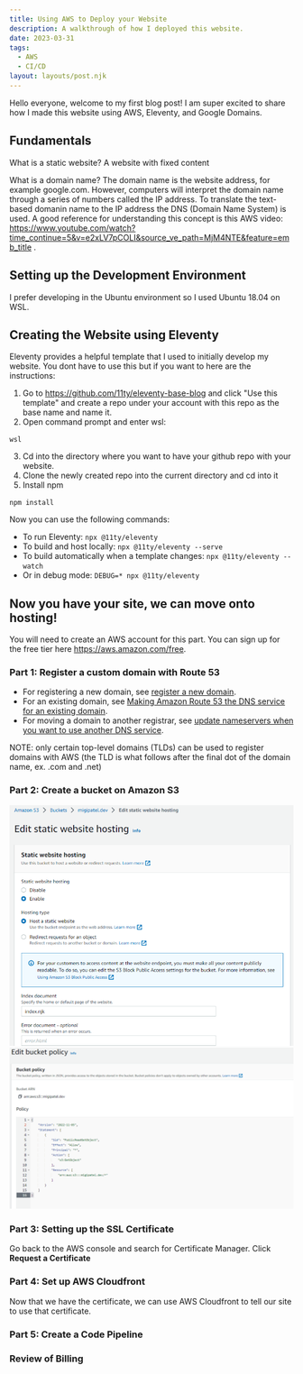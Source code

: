 ```yaml
---
title: Using AWS to Deploy your Website
description: A walkthrough of how I deployed this website.
date: 2023-03-31
tags:
  - AWS
  - CI/CD
layout: layouts/post.njk
---
```

Hello everyone, welcome to my first blog post! I am super excited to share how I made this website using AWS, Eleventy, and Google Domains.

## Fundamentals
What is a static website?
A website with fixed content

What is a domain name?
The domain name is the website address, for example google.com. However, computers will interpret the domain name through a series of numbers called the IP address. To translate the text-based domanin name to the IP address the DNS (Domain Name System) is used. A good reference for understanding this concept is this AWS video: https://www.youtube.com/watch?time_continue=5&v=e2xLV7pCOLI&source_ve_path=MjM4NTE&feature=emb_title . 

## Setting up the Development Environment
I prefer developing in the Ubuntu environment so I used Ubuntu 18.04 on WSL.

## Creating the Website using Eleventy 
Eleventy provides a helpful template that I used to initially develop my website. You dont have to use this but if you want to here are the instructions:
1. Go to https://github.com/11ty/eleventy-base-blog and click "Use this template" and create a repo under your account with this repo as the base name and name it.
2. Open command prompt and enter wsl:
```diff-js
wsl
```
3. Cd into the directory where you want to have your github repo with your website.
4. Clone the newly created repo into the current directory and cd into it 
5. Install npm
```diff-js
npm install
```
Now you can use the following commands:
* To run Eleventy: `npx @11ty/eleventy`
* To build and host locally: `npx @11ty/eleventy --serve`
* To build automatically when a template changes: `npx @11ty/eleventy --watch`
* Or in debug mode: `DEBUG=* npx @11ty/eleventy`

## Now you have your site, we can move onto hosting!
You will need to create an AWS account for this part. You can sign up for the free tier here https://aws.amazon.com/free.

### Part 1: Register a custom domain with Route 53
* For registering a new domain, see [register a new domain](https://docs.aws.amazon.com/Route53/latest/DeveloperGuide/domain-register.html#domain-register-procedure).
* For an existing domain, see [Making Amazon Route 53 the DNS service for an existing domain](https://docs.aws.amazon.com/Route53/latest/DeveloperGuide/MigratingDNS.html).
* For moving a domain to another registrar, see [update nameservers when you want to use another DNS service](https://docs.aws.amazon.com/Route53/latest/DeveloperGuide/domain-register.html#domain-register-other-dns-service-procedure).

NOTE: only certain top-level domains (TLDs) can be used to register domains with AWS (the TLD is what follows after the final dot of the domain name, ex. .com and .net)

### Part 2: Create a bucket on Amazon S3
<img src = "/img/createWebsitePost/editStaticHostingWebsite.png" />

<img src = "/img/createWebsitePost/editBucketPolicy.png" />

### Part 3: Setting up the SSL Certificate
Go back to the AWS console and search for Certificate Manager. Click <strong> Request a Certificate </strong>

### Part 4: Set up AWS Cloudfront 
Now that we have the certificate, we can use AWS Cloudfront to tell our site to use that certificate.

### Part 5: Create a Code Pipeline

### Review of Billing








